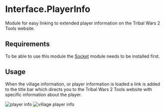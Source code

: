 # Interface.PlayerInfo

Module for easy linking to extended player information on the Tribal Wars 2 Tools website.

## Requirements

To be able to use this module the [Socket][socket] module needs to be installed first.

## Usage

When the village information, or player information is loaded a link is added to the title bar which directs you to the Tribal Wars 2 Tools website with specific information about the player.

![player info](https://cloud.githubusercontent.com/assets/13717315/9155530/0289dc7a-3ebb-11e5-8dbf-8c8844f030f9.png)
![village player info](https://cloud.githubusercontent.com/assets/13717315/9155531/028ed608-3ebb-11e5-81c8-2e5223d25adc.png)

[socket]: https://github.com/Crusima/Network.Socket
